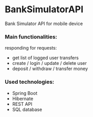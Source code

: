 # BankSimulatorAPI
Bank Simulator API for mobile device

### Main functionalities:
  responding for requests:
  * get list of logged user transfers
  * create / login / update / delete user
  * deposit / withdraw / transfer money

### Used technologies:
  * Spring Boot
  * Hibernate
  * REST API
  * SQL database
  
   
